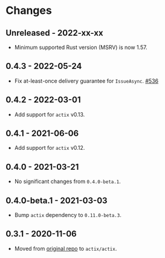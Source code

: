 # Changes

## Unreleased - 2022-xx-xx
- Minimum supported Rust version (MSRV) is now 1.57.


## 0.4.3 - 2022-05-24
- Fix at-least-once delivery guarantee for `IssueAsync`. [#536]

[#536]: https://github.com/actix/actix/pull/536


## 0.4.2 - 2022-03-01
- Add support for `actix` v0.13.


## 0.4.1 - 2021-06-06
- Add support for `actix` v0.12.


## 0.4.0 - 2021-03-21
- No significant changes from `0.4.0-beta.1`.


## 0.4.0-beta.1 - 2021-03-03
- Bump `actix` dependency to `0.11.0-beta.3`.


## 0.3.1 - 2020-11-06
- Moved from [original repo](https://github.com/chris-ricketts/actix-broker) to `actix/actix`.
